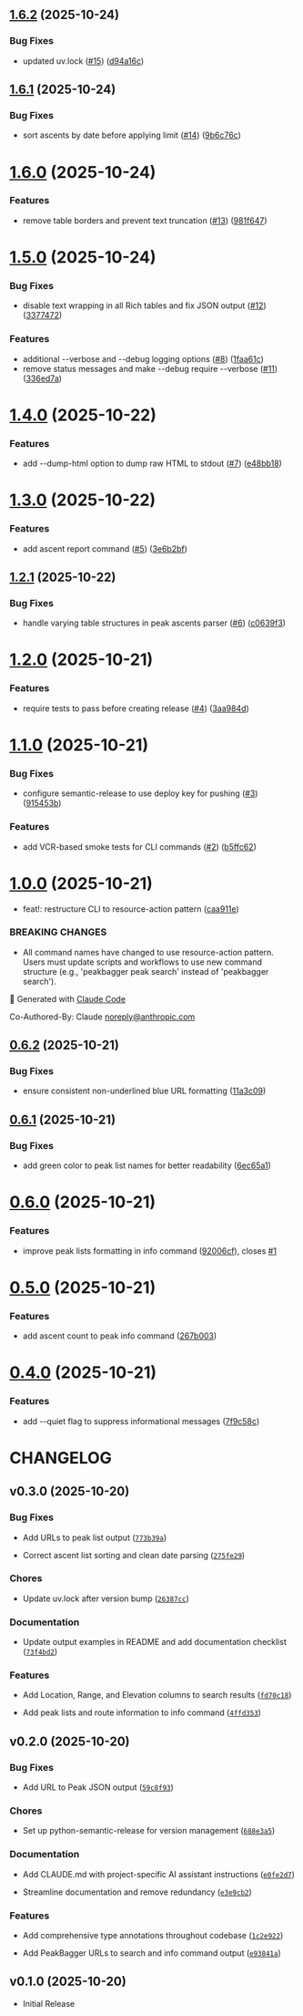 ## [1.6.2](https://github.com/dreamiurg/peakbagger-cli/compare/v1.6.1...v1.6.2) (2025-10-24)


### Bug Fixes

* updated uv.lock ([#15](https://github.com/dreamiurg/peakbagger-cli/issues/15)) ([d94a16c](https://github.com/dreamiurg/peakbagger-cli/commit/d94a16c2912ed0f4c58cd280b442cb7b10a384fc))

## [1.6.1](https://github.com/dreamiurg/peakbagger-cli/compare/v1.6.0...v1.6.1) (2025-10-24)


### Bug Fixes

* sort ascents by date before applying limit ([#14](https://github.com/dreamiurg/peakbagger-cli/issues/14)) ([9b6c76c](https://github.com/dreamiurg/peakbagger-cli/commit/9b6c76c3ea3b7c8d3b6bd794bf1bf7c30cda4f84))

# [1.6.0](https://github.com/dreamiurg/peakbagger-cli/compare/v1.5.0...v1.6.0) (2025-10-24)


### Features

* remove table borders and prevent text truncation ([#13](https://github.com/dreamiurg/peakbagger-cli/issues/13)) ([981f647](https://github.com/dreamiurg/peakbagger-cli/commit/981f64765a27b1c752c0fbc961d398b993b72d93))

# [1.5.0](https://github.com/dreamiurg/peakbagger-cli/compare/v1.4.0...v1.5.0) (2025-10-24)


### Bug Fixes

* disable text wrapping in all Rich tables and fix JSON output ([#12](https://github.com/dreamiurg/peakbagger-cli/issues/12)) ([3377472](https://github.com/dreamiurg/peakbagger-cli/commit/33774724b423e7293c62de9362598112667b1396))


### Features

* additional --verbose and --debug logging options ([#8](https://github.com/dreamiurg/peakbagger-cli/issues/8)) ([1faa61c](https://github.com/dreamiurg/peakbagger-cli/commit/1faa61c823783fe32c9a44efece5fe2e69a3cc86))
* remove status messages and make --debug require --verbose ([#11](https://github.com/dreamiurg/peakbagger-cli/issues/11)) ([336ed7a](https://github.com/dreamiurg/peakbagger-cli/commit/336ed7acbab07bf72537851d806fdb17bef01824))

# [1.4.0](https://github.com/dreamiurg/peakbagger-cli/compare/v1.3.0...v1.4.0) (2025-10-22)


### Features

* add --dump-html option to dump raw HTML to stdout ([#7](https://github.com/dreamiurg/peakbagger-cli/issues/7)) ([e48bb18](https://github.com/dreamiurg/peakbagger-cli/commit/e48bb181713e835580350041f950ff8aee1679c1))

# [1.3.0](https://github.com/dreamiurg/peakbagger-cli/compare/v1.2.1...v1.3.0) (2025-10-22)

### Features

* add ascent report command ([#5](https://github.com/dreamiurg/peakbagger-cli/issues/5)) ([3e6b2bf](https://github.com/dreamiurg/peakbagger-cli/commit/3e6b2bf29d3f8464b9390e699689b5c219282e3c))

## [1.2.1](https://github.com/dreamiurg/peakbagger-cli/compare/v1.2.0...v1.2.1) (2025-10-22)

### Bug Fixes

* handle varying table structures in peak ascents parser ([#6](https://github.com/dreamiurg/peakbagger-cli/issues/6)) ([c0639f3](https://github.com/dreamiurg/peakbagger-cli/commit/c0639f337617fec9644d9ac14008b84384c0e75e))

# [1.2.0](https://github.com/dreamiurg/peakbagger-cli/compare/v1.1.0...v1.2.0) (2025-10-21)

### Features

* require tests to pass before creating release ([#4](https://github.com/dreamiurg/peakbagger-cli/issues/4)) ([3aa984d](https://github.com/dreamiurg/peakbagger-cli/commit/3aa984df1aa53c5dd9c76fd7ce8f304d53513ddd))

# [1.1.0](https://github.com/dreamiurg/peakbagger-cli/compare/v1.0.0...v1.1.0) (2025-10-21)

### Bug Fixes

* configure semantic-release to use deploy key for pushing ([#3](https://github.com/dreamiurg/peakbagger-cli/issues/3)) ([915453b](https://github.com/dreamiurg/peakbagger-cli/commit/915453b75856a7ec52f70a6c00b5a7fa4b19819d))

### Features

* add VCR-based smoke tests for CLI commands ([#2](https://github.com/dreamiurg/peakbagger-cli/issues/2)) ([b5ffc62](https://github.com/dreamiurg/peakbagger-cli/commit/b5ffc62f2b3dbcca39f5b6ff5a990b948d7d1127))

# [1.0.0](https://github.com/dreamiurg/peakbagger-cli/compare/v0.6.2...v1.0.0) (2025-10-21)

* feat!: restructure CLI to resource-action pattern ([caa911e](https://github.com/dreamiurg/peakbagger-cli/commit/caa911e0688fb3bd82c1da53b6967608c93eb4e3))

### BREAKING CHANGES

* All command names have changed to use resource-action
pattern. Users must update scripts and workflows to use new command
structure (e.g., 'peakbagger peak search' instead of 'peakbagger search').

🤖 Generated with [Claude Code](https://claude.com/claude-code)

Co-Authored-By: Claude <noreply@anthropic.com>

## [0.6.2](https://github.com/dreamiurg/peakbagger-cli/compare/v0.6.1...v0.6.2) (2025-10-21)

### Bug Fixes

* ensure consistent non-underlined blue URL formatting ([11a3c09](https://github.com/dreamiurg/peakbagger-cli/commit/11a3c0940da8b37533cfb3326686227e97abdf6a))

## [0.6.1](https://github.com/dreamiurg/peakbagger-cli/compare/v0.6.0...v0.6.1) (2025-10-21)

### Bug Fixes

* add green color to peak list names for better readability ([6ec65a1](https://github.com/dreamiurg/peakbagger-cli/commit/6ec65a1a0012016843c222974ff8a4db3e76a687))

# [0.6.0](https://github.com/dreamiurg/peakbagger-cli/compare/v0.5.0...v0.6.0) (2025-10-21)

### Features

* improve peak lists formatting in info command ([92006cf](https://github.com/dreamiurg/peakbagger-cli/commit/92006cf83fc755f3a6c580a5875012e9d2f56f8d)), closes [#1](https://github.com/dreamiurg/peakbagger-cli/issues/1)

# [0.5.0](https://github.com/dreamiurg/peakbagger-cli/compare/v0.4.0...v0.5.0) (2025-10-21)

### Features

* add ascent count to peak info command ([267b003](https://github.com/dreamiurg/peakbagger-cli/commit/267b0039c3ec7d366bfc1cf53dbd6b320fcbeae9))

# [0.4.0](https://github.com/dreamiurg/peakbagger-cli/compare/v0.3.0...v0.4.0) (2025-10-21)

### Features

* add --quiet flag to suppress informational messages ([7f9c58c](https://github.com/dreamiurg/peakbagger-cli/commit/7f9c58c7b733511a7e49c35f5a98531739e04f69))

# CHANGELOG

<!-- version list -->

## v0.3.0 (2025-10-20)

### Bug Fixes

* Add URLs to peak list output
  ([`773b39a`](https://github.com/dreamiurg/peakbagger-cli/commit/773b39a4276e3a57e80a01e0247364f1af2ea1cb))

* Correct ascent list sorting and clean date parsing
  ([`275fe29`](https://github.com/dreamiurg/peakbagger-cli/commit/275fe29617fe4e0d6080587e2b099fd186241bf4))

### Chores

* Update uv.lock after version bump
  ([`26387cc`](https://github.com/dreamiurg/peakbagger-cli/commit/26387cc4ab29dc0f33207e4d7fca7441c4c457a2))

### Documentation

* Update output examples in README and add documentation checklist
  ([`73f4bd2`](https://github.com/dreamiurg/peakbagger-cli/commit/73f4bd2cd3b1cb90d332dcd0b8db40867ef1ae65))

### Features

* Add Location, Range, and Elevation columns to search results
  ([`fd70c18`](https://github.com/dreamiurg/peakbagger-cli/commit/fd70c18efe0a5bb334ae768f5653294e44f2911f))

* Add peak lists and route information to info command
  ([`4ffd353`](https://github.com/dreamiurg/peakbagger-cli/commit/4ffd353d30cd0fc8d6eb70480ddf067e85023263))

## v0.2.0 (2025-10-20)

### Bug Fixes

* Add URL to Peak JSON output
  ([`59c8f93`](https://github.com/dreamiurg/peakbagger-cli/commit/59c8f9353475300d93863ced1f3fb60b2be36514))

### Chores

* Set up python-semantic-release for version management
  ([`688e3a5`](https://github.com/dreamiurg/peakbagger-cli/commit/688e3a51b6202f1f1b4de192bd5dfe1c06ba328f))

### Documentation

* Add CLAUDE.md with project-specific AI assistant instructions
  ([`e0fe2d7`](https://github.com/dreamiurg/peakbagger-cli/commit/e0fe2d71bd986c5ae6d6797e0ac326b7d8d6e03d))

* Streamline documentation and remove redundancy
  ([`e3e9cb2`](https://github.com/dreamiurg/peakbagger-cli/commit/e3e9cb28b9dee944d2f1b4d8b737bd01829b854e))

### Features

* Add comprehensive type annotations throughout codebase
  ([`1c2e922`](https://github.com/dreamiurg/peakbagger-cli/commit/1c2e9229a5b94de6b13fdc05e4d65e18a74ef987))

* Add PeakBagger URLs to search and info command output
  ([`e93841a`](https://github.com/dreamiurg/peakbagger-cli/commit/e93841a96b91886d473d2c9ae1e6be87fe0c2304))

## v0.1.0 (2025-10-20)

* Initial Release
